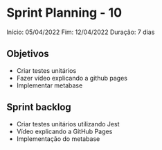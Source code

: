 # Sprint Planning - 10

Início: 05/04/2022
Fim: 12/04/2022
Duração: 7 dias

## Objetivos

* Criar testes unitários
* Fazer vídeo explicando a github pages
* Implementar metabase

## Sprint backlog

* Criar testes unitários utilizando Jest
* Vídeo explicando a GitHub Pages
* Implementação do metabase